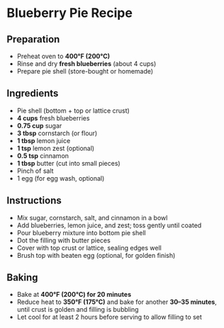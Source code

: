 # Blueberry Pie Recipe

## Preparation

- Preheat oven to **400°F (200°C)**
- Rinse and dry **fresh blueberries** (about 4 cups)
- Prepare pie shell (store-bought or homemade)

## Ingredients

- Pie shell (bottom + top or lattice crust)  
- **4 cups** fresh blueberries  
- **0.75 cup** sugar  
- **3 tbsp** cornstarch (or flour)  
- **1 tbsp** lemon juice  
- **1 tsp** lemon zest (optional)  
- **0.5 tsp** cinnamon  
- **1 tbsp** butter (cut into small pieces)  
- Pinch of salt  
- 1 egg (for egg wash, optional)  

## Instructions

- Mix sugar, cornstarch, salt, and cinnamon in a bowl  
- Add blueberries, lemon juice, and zest; toss gently until coated  
- Pour blueberry mixture into bottom pie shell  
- Dot the filling with butter pieces  
- Cover with top crust or lattice, sealing edges well  
- Brush top with beaten egg (optional, for golden finish)  

## Baking

- Bake at **400°F (200°C) for 20 minutes**  
- Reduce heat to **350°F (175°C)** and bake for another **30–35 minutes**, until crust is golden and filling is bubbling  
- Let cool for at least 2 hours before serving to allow filling to set  

